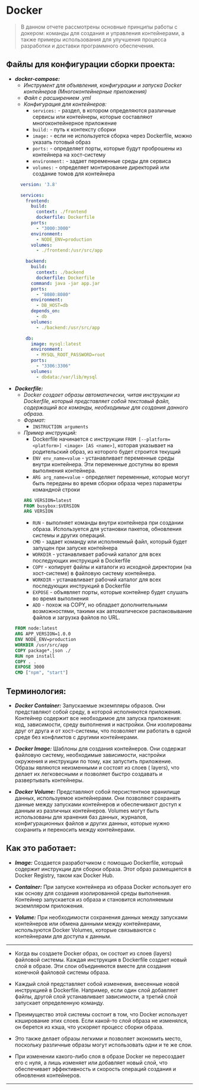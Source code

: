 # Docker

> В данном отчете рассмотрены основные принципы работы с докером: команды для создания и управления контейнерами, а
> также примеры использования для улучшения процесса разработки и доставки программного обеспечения.

## Файлы для конфигурации сборки проекта:

+ ***docker-compose:***
    + *Инструмент для объявления, конфигурации и запуска Docker контейнеров (Многоконтейнерные приложения)*
    + *Файл с расширением .yml*
    + *Конфигурация для контейнеров:*
        + ```services:``` - раздел, в котором определяются различные сервисы или контейнеры, которые составляют
          многоконтейнерное приложение
        + ```build:``` - путь к контексту сборки
        + ```image:``` - если не используется сборка через Dockerfile, можно указать готовый образ
        + ```ports:``` - определяет порты, которые будут проброшены из контейнера на хост-систему
        + ```environment:``` - задает переменные среды для сервиса
        + ```volumes:``` - определяет монтирование директорий или создание томов для контейнера
  ```yaml
    version: '3.8'

    services:
      frontend:
        build:
          context: ./frontend
          dockerfile: Dockerfile
        ports:
          - "3000:3000"
        environment:
          - NODE_ENV=production
        volumes:
          - ./frontend:/usr/src/app

      backend:
        build:
          context: ./backend
          dockerfile: Dockerfile
        command: java -jar app.jar
        ports:
          - "8080:8080"
        environment:
          - DB_HOST=db
        depends_on:
          - db
        volumes:
          - ./backend:/usr/src/app

      db:
        image: mysql:latest
        environment:
          - MYSQL_ROOT_PASSWORD=root
        ports:
          - "3306:3306"
        volumes:
          - dbdata:/var/lib/mysql
  ```
+ ***Dockerfile:***
    + *Docker создает образы автоматически, читая инструкции из Dockerfile, который представляет собой текстовый файл,
      содержащий все команды, необходимые для создания данного образа.*
    + *Формат:*
        + ```INSTRUCTION arguments```
    + *Пример инструкций:*
        + Dockerfile начинается с инструкции ```FROM [--platform=<platform>] <image> [AS <name>]```, которая указывает
          на родительский образ, из которого будет строится текущий
        + ```ENV env_name=value``` - устанавливает переменные среды внутри контейнера. Эти переменные доступны во время
          выполнения контейнера.
        + ```ARG arg_name=value``` - определяет переменные, которые могут быть переданы во время сборки образа через
          параметры командной строки
      ```dockerfile
      ARG VERSION=latest
      FROM busybox:$VERSION
      ARG VERSION
      ```
        + ```RUN``` - выполняет команды внутри контейнера при создании образа. Используется для установки пакетов,
          обновления системы и других операций.
        + ```CMD``` - задает команду или исполняемый файл, который будет запущен при запуске контейнера
        + ```WORKDIR``` - устанавливает рабочий каталог для всех последующих инструкций в Dockerfile
        + ```СOPY``` - копирует файлы и каталоги из исходной директории (на хост-системе) в файловую систему контейнера.
        + ```WORKDIR``` - устанавливает рабочий каталог для всех последующих инструкций в Dockerfile
        + ```EXPOSE``` - объявляет порты, которые контейнер будет слушать во время выполнения
        + ```ADD``` - похож на COPY, но обладает дополнительными возможностями, такими как автоматическое распаковывание
          файлов и загрузка файлов по URL.
    ```dockerfile
    FROM node:latest
    ARG APP_VERSION=1.0.0
    ENV NODE_ENV=production
    WORKDIR /usr/src/app
    COPY package*.json ./
    RUN npm install
    COPY . .
    EXPOSE 3000
    CMD ["npm", "start"]
    ```

## Терминология:

+ ***Docker Container:*** Запускаемые экземпляры образов. Они представляют собой среду, в которой исполняются
  приложения. Контейнер содержит все необходимое для запуска приложения: код, зависимости, среду выполнения и настройки.
  Они изолированы друг от друга и от хост-системы, что позволяет им работать в одной среде без конфликтов с другими
  контейнерами.


+ ***Docker Image:*** Шаблоны для создания контейнеров. Они содержат файловую систему, необходимые зависимости,
  настройки окружения и инструкции по тому, как запустить приложение. Образы являются неизменными и состоят из слоев (
  layers), что делает их легковесными и позволяет быстро создавать и развертывать контейнеры.


+ ***Docker Volume:*** Представляют собой персистентное хранилище данных, используемое контейнерами. Они позволяют
  сохранять данные между запусками контейнеров и обеспечивают доступ к данным из различных контейнеров. Volumes могут
  быть использованы для хранения баз данных, журналов, конфигурационных файлов и других данных, которые нужно сохранить
  и переносить между контейнерами.

## Как это работает:

+ ***Image:*** Создается разработчиком с помощью Dockerfile, который содержит инструкции для сборки образа. Этот образ
  размещается в Docker Registry, таком как Docker Hub.


+ ***Container:*** При запуске контейнера из образа Docker использует его как основу для создания изолированной среды
  выполнения. Контейнер запускается из образа и становится исполняемым экземпляром приложения.


+ ***Volume:*** При необходимости сохранения данных между запусками контейнеров или обмена данными между контейнерами,
  используются Docker Volumes, которые связываются с контейнерами для доступа к данным.

---

+ Когда вы создаете Docker образ, он состоит из слоев (layers) файловой системы. Каждая инструкция в Dockerfile создает
  новый слой в образе. Эти слои объединяются вместе для создания конечной файловой системы образа.


+ Каждый слой представляет собой изменения, внесенные новой инструкцией в Dockerfile. Например, если один слой добавляет
  файлы, другой слой устанавливает зависимости, а третий слой запускает определенную команду.


+ Преимущество этой системы состоит в том, что Docker использует кэширование этих слоев. Если какой-то слой образа не
  изменялся, он берется из кэша, что ускоряет процесс сборки образа.


+ Это также делает образы легкими и позволяет экономить место, поскольку различные образы могут использовать одни и те же слои.
  

+ При изменении какого-либо слоя в образе Docker не пересоздает его с нуля, а лишь изменяет или добавляет новый слой,
  что обеспечивает эффективность и скорость операций создания и обновления контейнеров.

---